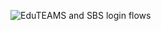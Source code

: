 ![EduTEAMS and SBS login flows](https://www.plantuml.com/plantuml/proxy?src=https://github.com/SURFscz/SRAM-diagrams/raw/main/src/eduteam-sram-flows.plantuml)
